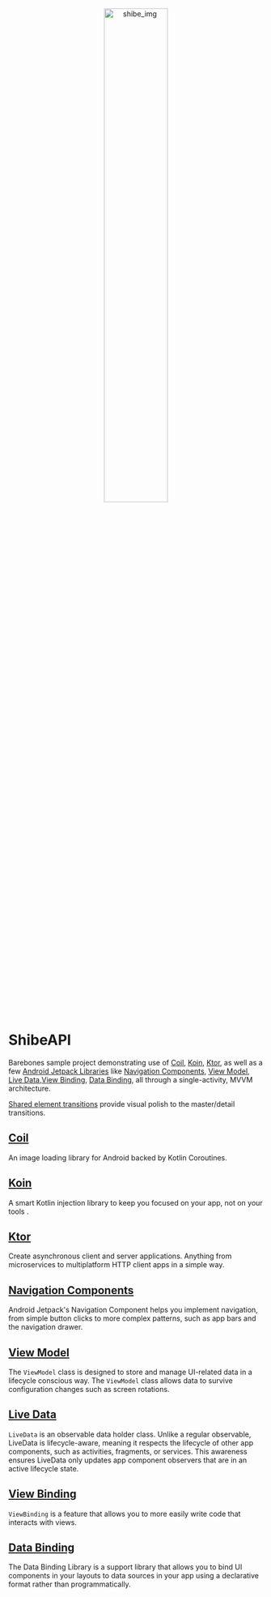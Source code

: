 &nbsp;&nbsp;
<p align="center">
    <img src="https://icon-library.com/images/shiba-inu-icon/shiba-inu-icon-21.jpg" width="50%" height="50%" alt="shibe_img">
</p>

&nbsp;&nbsp;&nbsp;

# ShibeAPI

Barebones sample project demonstrating use of [Coil](https://coil-kt.github.io/coil/), [Koin](https://insert-koin.io/), [Ktor](https://ktor.io/), as well as a 
few [Android Jetpack Libraries](https://developer.android.com/jetpack) like [Navigation Components](https://developer.android.com/guide/navigation), [View Model](https://developer.android.com/topic/libraries/architecture/viewmodel), 
[Live Data](https://developer.android.com/topic/libraries/architecture/livedata),[View Binding](https://developer.android.com/topic/libraries/view-binding), [Data Binding](https://developer.android.com/topic/libraries/data-binding), 
all through a single-activity, MVVM architecture.  

[Shared element transitions](https://developer.android.com/guide/fragments/animate) provide visual polish to the master/detail transitions.
  
## [Coil](https://coil-kt.github.io/coil/)  
  
An image loading library for Android backed by Kotlin Coroutines.  
  
## [Koin](https://insert-koin.io/)  
  
A smart Kotlin  injection  library to keep you  focused  on your app,  not on your tools .
  
## [Ktor](https://ktor.io/)  
  
Create asynchronous client and server applications. Anything from microservices to multiplatform HTTP client apps in a simple way.  
  
## [Navigation Components](https://developer.android.com/guide/navigation) 
Android Jetpack's Navigation Component helps you implement navigation, from simple button clicks to more complex patterns, such as app bars and the navigation drawer. 
  
## [View Model](https://developer.android.com/topic/libraries/architecture/viewmodel) 

The `ViewModel` class is designed to store and manage UI-related data in a lifecycle conscious way. The `ViewModel` class allows data to survive configuration changes such as screen rotations.

## [Live Data](https://developer.android.com/topic/libraries/architecture/livedata)

`LiveData` is an observable data holder class. Unlike a regular observable, LiveData is lifecycle-aware, meaning it respects the lifecycle of other app components, such as activities, fragments, or services. This awareness ensures LiveData only updates app component observers that are in an active lifecycle state.

## [View Binding](https://developer.android.com/topic/libraries/view-binding)

`ViewBinding` is a feature that allows you to more easily write code that interacts with views.

## [Data Binding](https://developer.android.com/topic/libraries/data-binding)

The Data Binding Library is a support library that allows you to bind UI components in your layouts to data sources in your app using a declarative format rather than programmatically.

